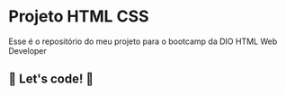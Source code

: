 # Projeto HTML CSS

Esse é o repositório do meu projeto para o bootcamp da DIO HTML Web Developer

## 🚀 Let's code! 🚀
